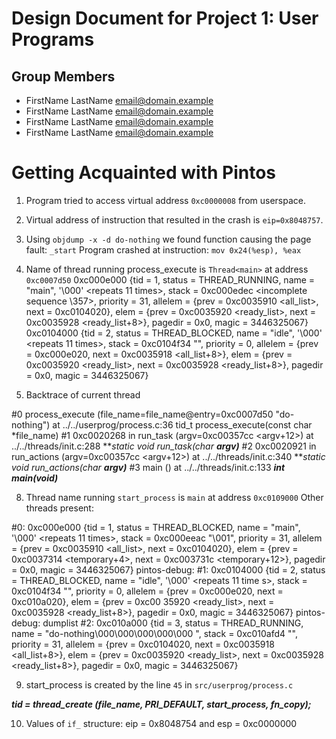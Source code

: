 Design Document for Project 1: User Programs
============================================

## Group Members

* FirstName LastName <email@domain.example>
* FirstName LastName <email@domain.example>
* FirstName LastName <email@domain.example>
* FirstName LastName <email@domain.example>

# Getting Acquainted with Pintos

1. Program tried to access virtual address `0xc0000008` from userspace.
2. Virtual address of instruction that resulted in the crash is `eip=0x8048757`.
3. Using `objdump -x -d do-nothing` we found function causing the page fault: `_start`
   Program crashed at instruction: `mov 0x24(%esp), %eax`

6. Name of thread running process_execute is `Thread<main>` at address `0xc0007d50`
  0xc000e000 {tid = 1, status = THREAD_RUNNING, name = "main", '\000' <repeats 11 times>, stack = 0xc000edec <incomplete sequence \357>, priority = 31, 
    allelem = {prev = 0xc0035910 <all_list>, next = 0xc0104020}, elem = {prev = 0xc0035920 <ready_list>, next = 0xc0035928 <ready_list+8>}, pagedir = 0x0, magic = 3446325067}
  0xc0104000 {tid = 2, status = THREAD_BLOCKED, name = "idle", '\000' <repeats 11 times>, stack = 0xc0104f34 "", priority = 0, 
    allelem = {prev = 0xc000e020, next = 0xc0035918 <all_list+8>}, elem = {prev = 0xc0035920 <ready_list>, next = 0xc0035928 <ready_list+8>}, pagedir = 0x0, magic = 3446325067}


7.    Backtrace of current thread
  
#0  process_execute (file_name=file_name@entry=0xc0007d50 "do-nothing") at ../../userprog/process.c:36
    tid_t process_execute(const char *file_name)
#1  0xc0020268 in run_task (argv=0xc00357cc <argv+12>) at ../../threads/init.c:288
    ***static void run_task(char **argv)***
#2  0xc0020921 in run_actions (argv=0xc00357cc <argv+12>) at ../../threads/init.c:340
    ***static void run_actions(char **argv)***
#3  main () at ../../threads/init.c:133
    ***int main(void)***

8. Thread name running `start_process` is `main` at address `0xc0109000`
   Other threads present:

  #0: 0xc000e000 {tid = 1, status = THREAD_BLOCKED, name = "main", '\000' <repeats 11 times>, stack = 0xc000eeac "\001", priority = 31, allelem = {prev = 0xc0035910 <all_list>, next = 0xc0104020}, elem
    = {prev = 0xc0037314 <temporary+4>, next = 0xc003731c <temporary+12>}, pagedir = 0x0, magic = 3446325067}
    pintos-debug: 
  #1: 0xc0104000 {tid = 2, status = THREAD_BLOCKED, name = "idle", '\000' <repeats 11 time
   s>, stack = 0xc0104f34 "", priority = 0, allelem = {prev = 0xc000e020, next = 0xc010a020}, elem = {prev = 0xc00
     35920 <ready_list>, next = 0xc0035928 <ready_list+8>}, pagedir = 0x0, magic = 3446325067}
     pintos-debug: dumplist 
  #2: 0xc010a000 {tid = 3, status = THREAD_RUNNING, name = "do-nothing\000\000\000\000\000
       ", stack = 0xc010afd4 "", priority = 31, allelem = {prev = 0xc0104020, next = 0xc0035918 <all_list+8>}, elem =
       {prev = 0xc0035920 <ready_list>, next = 0xc0035928 <ready_list+8>}, pagedir = 0x0, magic = 3446325067}

9. start_process is created by the line `45` in `src/userprog/process.c`

  ***tid = thread_create (file_name, PRI_DEFAULT, start_process, fn_copy);***

10. Values of `if_` structure:
  eip = 0x8048754 and esp = 0xc0000000
